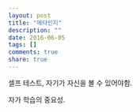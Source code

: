 ```yaml
---
layout: post
title: "메타인지"
description: ""
date: 2016-06-05
tags: []
comments: true
share: true
---
```


  

  

셀프 테스트, 자기가 자신을 볼 수 있어야함.

자가 학습의 중요성.

  

